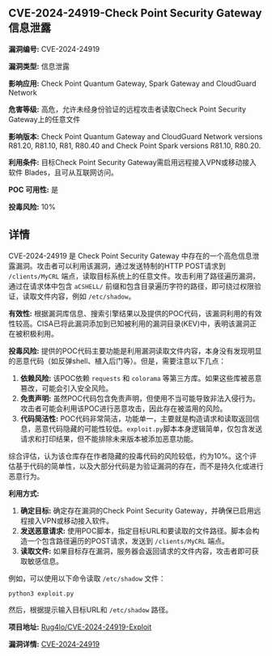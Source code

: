 ## CVE-2024-24919-Check Point Security Gateway 信息泄露

**漏洞编号:** CVE-2024-24919

**漏洞类型:** 信息泄露

**影响应用:** Check Point Quantum Gateway, Spark Gateway and CloudGuard Network

**危害等级:** 高危，允许未经身份验证的远程攻击者读取Check Point Security Gateway上的任意文件

**影响版本:** Check Point Quantum Gateway and CloudGuard Network versions R81.20, R81.10, R81, R80.40 and Check Point Spark versions R81.10, R80.20.

**利用条件:** 目标Check Point Security Gateway需启用远程接入VPN或移动接入软件 Blades，且可从互联网访问。

**POC 可用性:** 是

**投毒风险:** 10%

## 详情

CVE-2024-24919 是 Check Point Security Gateway 中存在的一个高危信息泄露漏洞。攻击者可以利用该漏洞，通过发送特制的HTTP POST请求到 `/clients/MyCRL` 端点，读取目标系统上的任意文件。攻击利用了路径遍历漏洞，通过在请求体中包含 `aCSHELL/` 前缀和包含目录遍历字符的路径，即可绕过权限验证，读取文件内容，例如 `/etc/shadow`。

**有效性:**
根据漏洞库信息、搜索引擎结果以及提供的POC代码，该漏洞利用的有效性较高。CISA已将此漏洞添加到已知被利用的漏洞目录(KEV)中，表明该漏洞正在被积极利用。

**投毒风险:**
提供的POC代码主要功能是利用漏洞读取文件内容，本身没有发现明显的恶意代码（如反弹shell、植入后门等）。但是，需要注意以下几点：

1.  **依赖风险:**  该POC依赖 `requests` 和 `colorama` 等第三方库。如果这些库被恶意篡改，可能会引入安全风险。
2.  **免责声明:**  虽然POC代码包含免责声明，但使用不当可能导致非法入侵行为。攻击者可能会利用该POC进行恶意攻击，因此存在被滥用的风险。
3.  **代码简洁性:** POC代码非常简洁，功能单一，主要就是构造请求和读取返回信息，恶意代码隐藏的可能性较低。`exploit.py`脚本本身逻辑简单，仅包含发送请求和打印结果，但不能排除未来版本被添加恶意功能。

综合评估，认为该仓库存在作者隐藏的投毒代码的风险较低，约为10%。这个评估基于代码的简单性，以及大部分代码是为验证漏洞的存在，而不是持久化或进行恶意行为。

**利用方式:**

1.  **确定目标:** 确定存在漏洞的Check Point Security Gateway，并确保已启用远程接入VPN或移动接入软件。
2.  **发送恶意请求:**  使用POC脚本，指定目标URL和要读取的文件路径。脚本会构造一个包含路径遍历的POST请求，发送到 `/clients/MyCRL` 端点。
3.  **读取文件:**  如果目标存在漏洞，服务器会返回请求的文件内容，攻击者即可获取敏感信息。

例如，可以使用以下命令读取 `/etc/shadow` 文件：

```
python3 exploit.py
```

然后，根据提示输入目标URL和 `/etc/shadow` 路径。


**项目地址:** [Rug4lo/CVE-2024-24919-Exploit](https://github.com/Rug4lo/CVE-2024-24919-Exploit)

**漏洞详情:** [CVE-2024-24919](https://nvd.nist.gov/vuln/detail/CVE-2024-24919)